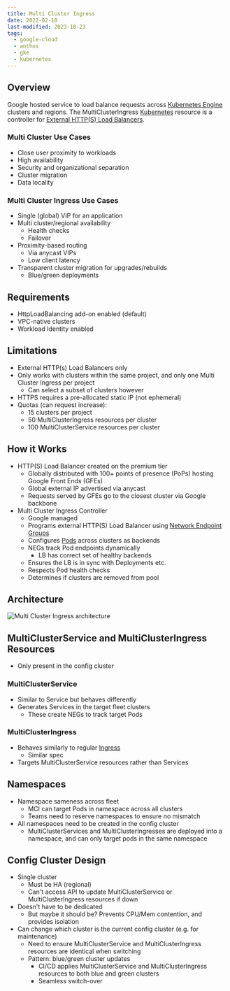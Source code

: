 ```yaml
---
title: Multi Cluster Ingress
date: 2022-02-10
last-modified: 2023-10-23
tags:
  - google-cloud
  - anthos
  - gke
  - kubernetes
---
```


## Overview

Google hosted service to load balance requests across [Kubernetes Engine](notes/Kubernetes%20Engine%20(GKE).md) clusters and regions. The MultiClusterIngress [Kubernetes](notes/moc/Kubernetes.md) resource is a controller for [External HTTP(S) Load Balancers](notes/Google%20Cloud%20Load%20Balancing.md).

### Multi Cluster Use Cases

- Close user proximity to workloads
- High availability
- Security and organizational separation
- Cluster migration
- Data locality

### Multi Cluster Ingress Use Cases

- Single (global) VIP for an application
- Multi cluster/regional availability
	- Health checks
	- Failover
- Proximity-based routing
	- Via anycast VIPs
	- Low client latency
- Transparent cluster migration for upgrades/rebuilds
	- Blue/green deployments

## Requirements

- HttpLoadBalancing add-on enabled (default)
- VPC-native clusters
- Workload Identity enabled

## Limitations

- External HTTP(s) Load Balancers only
- Only works with clusters within the same project, and only one Multi Cluster Ingress per project
	- Can select a subset of clusters however
- HTTPS requires a pre-allocated static IP (not ephemeral)
- Quotas (can request increase):
	- 15 clusters per project
	- 50 MultiClusterIngress resources per cluster
	- 100 MultiClusterService resources per cluster

## How it Works

- HTTP(S) Load Balancer created on the premium tier
	- Globally distributed with 100+ points of presence (PoPs) hosting Google Front Ends (GFEs)
	- Global external IP advertised via anycast
	- Requests served by GFEs go to the closest cluster via Google backbone
- Multi Cluster Ingress Controller
	- Google managed
	- Programs external HTTP(S) Load Balancer using [Network Endpoint Groups](notes/Network%20Endpoint%20Groups.md)
	- Configures [Pods](notes/Pod.md) across clusters as backends
	- NEGs track Pod endpoints dynamically
		- LB has correct set of healthy backends
	- Ensures the LB is in sync with Deployments etc.
	- Respects Pod health checks
	- Determines if clusters are removed from pool

## Architecture

![Multi Cluster Ingress architecture](files/multi_cluster_ingress_architecture.svg)

## MultiClusterService and MultiClusterIngress Resources

- Only present in the config cluster

### MultiClusterService

- Similar to Service but behaves differently
- Generates Services in the target fleet clusters
	- These create NEGs to track target Pods

### MultiClusterIngress

- Behaves similarly to regular [Ingress](notes/Ingress.md)
	- Similar spec
- Targets MultiClusterService resources rather than Services

## Namespaces

- Namespace sameness across fleet
	- MCI can target Pods in namespace across all clusters
	- Teams need to reserve namespaces to ensure no mismatch
- All namespaces need to be created in the config cluster
	- MultiClusterServices and MultiClusterIngresses are deployed into a namespace, and can only target pods in the same namespace

## Config Cluster Design

- Single cluster
	- Must be HA (regional)
	- Can't access API to update MultiClusterService or MultiClusterIngress resources if down
- Doesn't have to be dedicated
	- But maybe it should be? Prevents CPU/Mem contention, and provides isolation
- Can change which cluster is the current config cluster (e.g. for maintenance)
	- Need to ensure MultiClusterService and MultiClusterIngress resources are identical when switching
	- Pattern: blue/green cluster updates
		- CI/CD applies MultiClusterService and MultiClusterIngress resources to both blue and green clusters
		- Seamless switch-over
